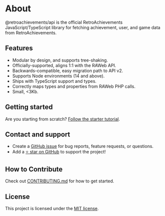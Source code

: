 # About

@retroachievements/api is the official RetroAchievements JavaScript/TypeScript library for fetching achievement, user, and game data from RetroAchievements.

## Features

- Modular by design, and supports tree-shaking.
- Officially-supported, aligns 1:1 with the RAWeb API.
- Backwards-compatible, easy migration path to API v2.
- Supports Node environments (14 and above).
- Ships with TypeScript support and types.
- Correctly maps types and properties from RAWeb PHP calls.
- Small, <3Kb.

## Getting started

Are you starting from scratch? [Follow the starter tutorial](/getting-started).

## Contact and support

- Create a [GitHub issue](https://github.com/RetroAchievements/retroachievements-api-js/issues) for bug reports, feature requests, or questions.
- Add a [⭐️ star on GitHub](https://github.com/RetroAchievements/retroachievements-api-js) to support the project!

## How to Contribute

Check out [CONTRIBUTING.md](https://github.com/RetroAchievements/retroachievements-api-js/blob/main/CONTRIBUTING.md) for how to get started.

## License

This project is licensed under the [MIT license](https://github.com/RetroAchievements/retroachievements-api-js/blob/main/LICENSE.md).
